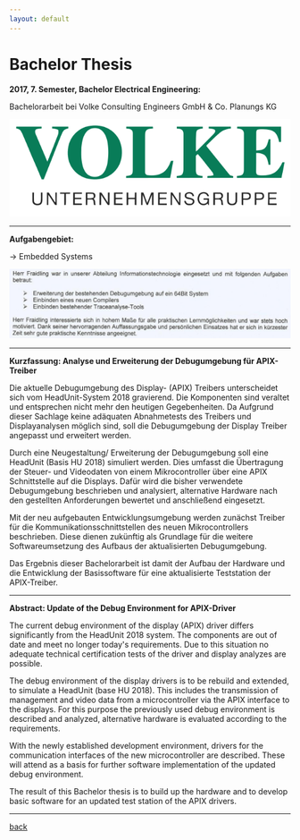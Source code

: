 ```yaml
---
layout: default
---
```


# Bachelor Thesis
**2017, 7. Semester, Bachelor Electrical Engineering:**  

Bachelorarbeit bei Volke Consulting Engineers GmbH & Co. Planungs KG  

![](./images/volke_logo.png)  

---
**Aufgabengebiet:**  

&rarr; Embedded Systems  

![](./images/volke_zeugnis.png)  

---
**Kurzfassung: Analyse und Erweiterung der Debugumgebung für APIX-Treiber**  

Die aktuelle Debugumgebung des Display- (APIX) Treibers unterscheidet sich vom
HeadUnit-System 2018 gravierend. Die Komponenten sind veraltet und entsprechen nicht
mehr den heutigen Gegebenheiten. 
Da Aufgrund dieser Sachlage keine adäquaten
Abnahmetests des Treibers und Displayanalysen möglich sind, soll die Debugumgebung
der Display Treiber angepasst und erweitert werden.  

Durch eine Neugestaltung/
Erweiterung der Debugumgebung soll eine HeadUnit (Basis HU 2018) simuliert werden. Dies umfasst die Übertragung der Steuer- und Videodaten von einem Mikrocontroller
über eine APIX Schnittstelle auf die Displays. Dafür wird die bisher verwendete Debugumgebung beschrieben und analysiert, alternative Hardware nach den gestellten
Anforderungen bewertet und anschließend eingesetzt.  

Mit der neu aufgebauten Entwicklungsumgebung werden zunächst Treiber für die
Kommunikationsschnittstellen des neuen Mikrocontrollers beschrieben. Diese dienen
zukünftig als Grundlage für die weitere Softwareumsetzung des Aufbaus der aktualisierten Debugumgebung.  

Das Ergebnis dieser Bachelorarbeit ist damit der Aufbau der Hardware und die Entwicklung der Basissoftware für eine aktualisierte Teststation der APIX-Treiber.  

---
**Abstract: Update of the Debug Environment for
APIX-Driver**  

The current debug environment of the display (APIX) driver differs significantly from the
HeadUnit 2018 system. The components are out of date and meet no longer today's
requirements. Due to this situation no adequate technical certification tests of the driver
and display analyzes are possible.  

The debug environment of the display drivers is to be
rebuild and extended, to simulate a HeadUnit (base HU 2018). This includes the
transmission of management and video data from a microcontroller via the APIX interface
to the displays. For this purpose the previously used debug environment is described and
analyzed, alternative hardware is evaluated according to the requirements.  

With the newly established development environment, drivers for the communication
interfaces of the new microcontroller are described. These will attend as a basis for
further software implementation of the updated debug environment.  

The result of this Bachelor thesis is to build up the hardware and to develop basic software
for an updated test station of the APIX drivers.  

---
[back](./)